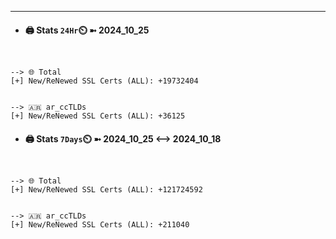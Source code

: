 

---
- #### 🖨️ **Stats** `24Hr`⏲️ ➼ 2024_10_25
```console


--> 🌐 Total
[+] New/ReNewed SSL Certs (ALL): +19732404


--> 🇦🇷 ar_ccTLDs
[+] New/ReNewed SSL Certs (ALL): +36125

```

- #### 🖨️ **Stats** `7Days`⏲️ ➼ 2024_10_25 <--> 2024_10_18
```console


--> 🌐 Total
[+] New/ReNewed SSL Certs (ALL): +121724592


--> 🇦🇷 ar_ccTLDs
[+] New/ReNewed SSL Certs (ALL): +211040

```

